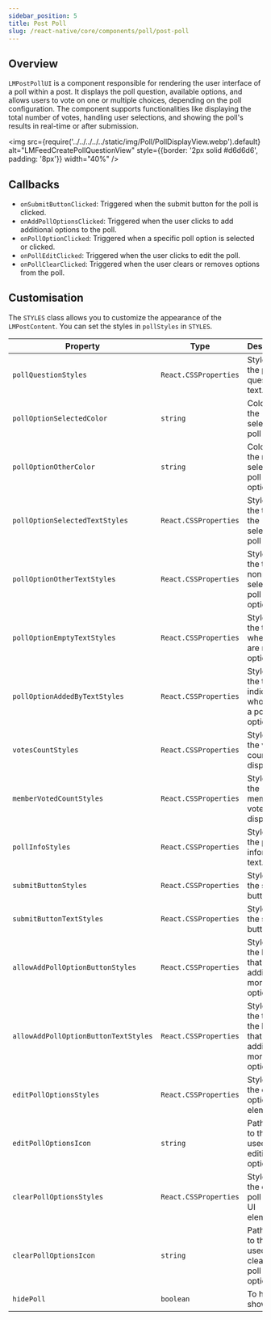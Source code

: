 ```yaml
---
sidebar_position: 5
title: Post Poll
slug: /react-native/core/components/poll/post-poll
---
```


## Overview

`LMPostPollUI` is a component responsible for rendering the user interface of a poll within a post. It displays the poll question, available options, and allows users to vote on one or multiple choices, depending on the poll configuration. The component supports functionalities like displaying the total number of votes, handling user selections, and showing the poll's results in real-time or after submission.

<img
src={require('../../../../../static/img/Poll/PollDisplayView.webp').default}
alt="LMFeedCreatePollQuestionView"
style={{border: '2px solid #d6d6d6', padding: '8px'}}
width="40%"
/>

## Callbacks

- `onSubmitButtonClicked`: Triggered when the submit button for the poll is clicked.
- `onAddPollOptionsClicked`: Triggered when the user clicks to add additional options to the poll.
- `onPollOptionClicked`: Triggered when a specific poll option is selected or clicked.
- `onPollEditClicked`: Triggered when the user clicks to edit the poll.
- `onPollClearClicked`: Triggered when the user clears or removes options from the poll.

## Customisation

The `STYLES` class allows you to customize the appearance of the `LMPostContent`. You can set the styles in `pollStyles` in `STYLES`.

| Property                             | Type                  | Description                                                            |
| ------------------------------------ | --------------------- | ---------------------------------------------------------------------- |
| `pollQuestionStyles`                 | `React.CSSProperties` | Style for the poll question text.                                      |
| `pollOptionSelectedColor`            | `string`              | Color for the selected poll option.                                    |
| `pollOptionOtherColor`               | `string`              | Color for the non-selected poll options.                               |
| `pollOptionSelectedTextStyles`       | `React.CSSProperties` | Style for the text of the selected poll option.                        |
| `pollOptionOtherTextStyles`          | `React.CSSProperties` | Style for the text of non-selected poll options.                       |
| `pollOptionEmptyTextStyles`          | `React.CSSProperties` | Style for the text when there are no poll options.                     |
| `pollOptionAddedByTextStyles`        | `React.CSSProperties` | Style for the text indicating who added a poll option.                 |
| `votesCountStyles`                   | `React.CSSProperties` | Style for the votes count display.                                     |
| `memberVotedCountStyles`             | `React.CSSProperties` | Style for the member voted count display.                              |
| `pollInfoStyles`                     | `React.CSSProperties` | Style for the poll information text.                                   |
| `submitButtonStyles`                 | `React.CSSProperties` | Style for the submit button.                                           |
| `submitButtonTextStyles`             | `React.CSSProperties` | Style for the submit button text.                                      |
| `allowAddPollOptionButtonStyles`     | `React.CSSProperties` | Style for the button that allows adding more poll options.             |
| `allowAddPollOptionButtonTextStyles` | `React.CSSProperties` | Style for the text on the button that allows adding more poll options. |
| `editPollOptionsStyles`              | `React.CSSProperties` | Style for the edit poll options UI elements.                           |
| `editPollOptionsIcon`                | `string`              | Path or URL to the icon used for editing poll options.                 |
| `clearPollOptionsStyles`             | `React.CSSProperties` | Style for the clear poll options UI elements.                          |
| `clearPollOptionsIcon`               | `string`              | Path or URL to the icon used for clearing poll options.                |
| `hidePoll`                           | `boolean`             | To hide and show poll                                                  |

